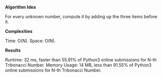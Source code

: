 **Algorithm Idea**

For every unknown number, compute it 
by adding up the three items before it.

**Complexities**

Time: O(N).
Space: O(N).

**Results**

Runtime: 32 ms, faster than 55.91% of Python3 online submissions for N-th Tribonacci Number.
Memory Usage: 14 MB, less than 91.55% of Python3 online submissions for N-th Tribonacci Number.
